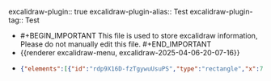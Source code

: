 excalidraw-plugin:: true
excalidraw-plugin-alias:: Test
excalidraw-plugin-tag:: Test

- #+BEGIN_IMPORTANT
  This file is used to store excalidraw information, Please do not manually edit this file.
  #+END_IMPORTANT
- {{renderer excalidraw-menu, excalidraw-2025-04-06-20-07-16}}
- ```json
  {"elements":[{"id":"rdp9X16D-fzTgywuUsuPS","type":"rectangle","x":779,"y":284,"width":524,"height":288,"angle":0,"strokeColor":"#1e1e1e","backgroundColor":"transparent","fillStyle":"solid","strokeWidth":2,"strokeStyle":"solid","roughness":1,"opacity":100,"groupIds":[],"frameId":"RZggq7BoLUUWxXAW1_cVO","roundness":{"type":3},"seed":867004835,"version":94,"versionNonce":1083193741,"isDeleted":false,"boundElements":[{"type":"text","id":"7YA9wH4DRSv7OIPp-1lXi"}],"updated":1743966556363,"link":null,"locked":false},{"id":"7YA9wH4DRSv7OIPp-1lXi","type":"text","x":953.5100784301758,"y":403,"width":174.97984313964844,"height":50,"angle":0,"strokeColor":"#1e1e1e","backgroundColor":"transparent","fillStyle":"solid","strokeWidth":2,"strokeStyle":"solid","roughness":1,"opacity":100,"groupIds":[],"frameId":"RZggq7BoLUUWxXAW1_cVO","roundness":null,"seed":1802256323,"version":121,"versionNonce":315326445,"isDeleted":false,"boundElements":null,"updated":1743966556363,"link":null,"locked":false,"text":"This is a test of\nExcalidraw","fontSize":20,"fontFamily":1,"textAlign":"center","verticalAlign":"middle","baseline":43,"containerId":"rdp9X16D-fzTgywuUsuPS","originalText":"This is a test of\nExcalidraw","lineHeight":1.25},{"type":"rectangle","version":174,"versionNonce":670577667,"isDeleted":true,"id":"TNWV2zHL0ZI5ZL5CiyxFF","fillStyle":"solid","strokeWidth":2,"strokeStyle":"solid","roughness":1,"opacity":100,"angle":0,"x":1437,"y":296,"strokeColor":"#1e1e1e","backgroundColor":"transparent","width":524,"height":288,"seed":345900461,"groupIds":[],"frameId":null,"roundness":{"type":3},"boundElements":[{"type":"text","id":"yZMnb4U4sIw5tVi-SoEtR"}],"updated":1743966520017,"link":null,"locked":false},{"type":"text","version":201,"versionNonce":433537453,"isDeleted":true,"id":"yZMnb4U4sIw5tVi-SoEtR","fillStyle":"solid","strokeWidth":2,"strokeStyle":"solid","roughness":1,"opacity":100,"angle":0,"x":1611.5100784301758,"y":415,"strokeColor":"#1e1e1e","backgroundColor":"transparent","width":174.97984313964844,"height":50,"seed":394971149,"groupIds":[],"frameId":null,"roundness":null,"boundElements":[],"updated":1743966520017,"link":null,"locked":false,"fontSize":20,"fontFamily":1,"text":"This is a test of\nExcalidraw","textAlign":"center","verticalAlign":"middle","containerId":"TNWV2zHL0ZI5ZL5CiyxFF","originalText":"This is a test of\nExcalidraw","lineHeight":1.25,"baseline":43},{"id":"RZggq7BoLUUWxXAW1_cVO","type":"frame","x":529,"y":215,"width":938,"height":426,"angle":0,"strokeColor":"#bbb","backgroundColor":"transparent","fillStyle":"solid","strokeWidth":2,"strokeStyle":"solid","roughness":0,"opacity":100,"groupIds":[],"frameId":null,"roundness":null,"seed":898267757,"version":89,"versionNonce":1031052141,"isDeleted":false,"boundElements":null,"updated":1743966550859,"link":null,"locked":false,"name":null},{"id":"z16VyUGq4GPy1DsIZ9Xrn","type":"frame","x":1634,"y":245,"width":610,"height":397,"angle":0,"strokeColor":"#bbb","backgroundColor":"transparent","fillStyle":"solid","strokeWidth":2,"strokeStyle":"solid","roughness":0,"opacity":100,"groupIds":[],"frameId":null,"roundness":null,"seed":750004397,"version":119,"versionNonce":1146694893,"isDeleted":false,"boundElements":null,"updated":1743966565441,"link":null,"locked":false,"name":null}],"files":{},"appState":{"gridSize":null,"viewBackgroundColor":"#ffffff","zoom":{"value":1},"offsetTop":20,"offsetLeft":0,"scrollX":0,"scrollY":0,"viewModeEnabled":false,"zenModeEnabled":false}}
  ```